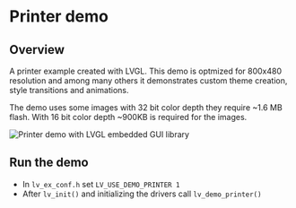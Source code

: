 # Printer demo

## Overview
A printer example created with LVGL. This demo is optmized for 800x480 resolution and among many others it demonstrates custom theme creation, style transitions and animations. 

The demo uses some images with 32 bit color depth they require ~1.6 MB flash. With 16 bit color depth ~900KB is required for the images.

![Printer demo with LVGL embedded GUI library](https://github.com/lvgl/lv_examples/blob/master/src/lv_demo_printer/screenshot1.gif?raw=true)

## Run the demo
- In `lv_ex_conf.h` set `LV_USE_DEMO_PRINTER 1`
- After `lv_init()` and initializing the drivers call `lv_demo_printer()`
